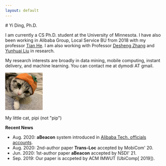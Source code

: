 ```yaml
---
layout: default
---
```


<head>
  <title>Yi Homepage</title>
</head>
# Yi Ding, Ph.D.

I am currently a CS Ph.D. student at the University of Minnesota. I have also been working in Alibaba Group, Local Service BU from 2018 with my professor [Tian He](https://www-users.cs.umn.edu/~tianhe/). I am also working with Professor [Desheng Zhang](https://www.cs.rutgers.edu/~dz220/) and [Yunhuai Liu](http://www.yunhuai.net/Yunhuai.htm) in research.

My research interests are broadly in data mining, mobile computing, instant delivery, and machine learning.  You can contact me at dymodi AT gmail.

<p align="left">
<img src="pipi.jpg"  alt="pipi" height="120">
</p>

My little cat, pipi (not "pip")

**Recent News**

* Aug. 2020: **aBeacon** system introduced in [Alibaba Tech. officials accounts](https://mp.weixin.qq.com/s/7jVa-K-qUlYIrCg3YpPSEQ).
* Aug. 2020: 2nd-author paper **Trans-Loc** accepted by MobiCom' 20.
* Jun. 2020: 1st-author paper **aBeacon** accepted by NSDI' 21.
* Sep. 2019: Our paper is accpeted by ACM IMWUT (UbiComp[ 2019]).

